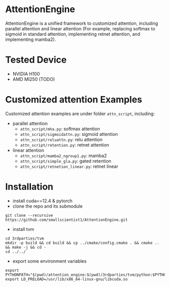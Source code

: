 # AttentionEngine

AttentionEngine is a unified framework to customized attention, including parallel attention and linear attention (For example, replacing softmax to sigmoid in standard attention, implementing retnet attention, and implementing mamba2).

# Tested Device
- NVIDIA H100
- AMD MI250 (TODO)

# Customized attention Examples

Customized attention examples are under folder `attn_script`, including:
+ parallel attention
    - `attn_script/mha.py`: softmax attention
    - `attn_script/sigmoidattn.py`: sigmoid attention
    - `attn_script/reluattn.py`: relu attention
    - `attn_script/retention.py`: retnet attention
+ linear attention
    - `attn_script/mamba2_ngroup1.py`: mamba2
    - `attn_script/simple_gla.py`: gated retention
    - `attn_script/retnetion_linear.py`: retnet linear

# Installation
- install cuda==12.4 & pytorch
- clone the repo and its submodule
```
git clone --recursive https://github.com/smallscientist1/AttentionEngine.git
```
- install tvm
```
cd 3rdparties/tvm
mkdir -p build && cd build && cp ../cmake/config.cmake . && cmake .. && make -j && cd -
cd ../../
```
- export some environment variables
```
export PYTHONPATH="$(pwd)/attention_engine:$(pwd)/3rdparties/tvm/python:$PYTHONPATH"
export LD_PRELOAD=/usr/lib/x86_64-linux-gnu/libcuda.so
```

